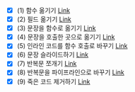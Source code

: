 - [x] (1) 함수 옮기기 [Link](https://github.com/shinel94/Refactoring/blob/python/ch08/MoveFunction.ipynb)
- [x] (2) 필드 옮기기 [Link](https://github.com/shinel94/Refactoring/blob/python/ch08/MoveField.ipynb)
- [x] (3) 문장을 함수로 옮기기 [Link](https://github.com/shinel94/Refactoring/blob/python/ch08/MoveStatementsIntoFunction.ipynb)
- [x] (4) 문장을 호출한 곳으로 옮기기 [Link](https://github.com/shinel94/Refactoring/blob/python/ch08/MoveStatementsToCallers.ipynb)
- [x] (5) 인라인 코드를 함수 호출로 바꾸기 [Link](https://github.com/shinel94/Refactoring/blob/python/ch08/ReplaceInlineCodeWithFunctionCall.ipynb)
- [x] (6) 문장 슬라이드하기 [Link](https://github.com/shinel94/Refactoring/blob/python/ch08/Slide%20Statements.ipynb)
- [x] (7) 반복문 쪼개기 [Link](https://github.com/shinel94/Refactoring/blob/python/ch08/SplitLoop.ipynb)
- [x] (8) 반복문을 파이프라인으로 바꾸기 [Link](https://github.com/shinel94/Refactoring/blob/python/ch08/ReplaceLoopWithPipeline.ipynb)
- [x] (9) 죽은 코드 제거하기 [Link](https://github.com/shinel94/Refactoring/blob/python/ch08/RemoveDeadCode.ipynb)
